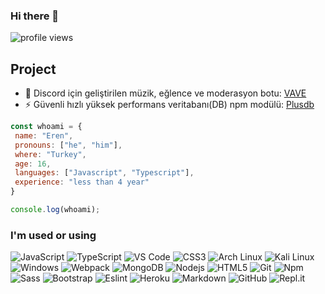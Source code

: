 ### Hi there 👋

![profile views](https://komarev.com/ghpvc/?username=katministrator&style=flat-square)

## Project 

- 🤖 Discord için geliştirilen müzik, eğlence ve moderasyon botu: [VAVE](https://discord.gg/MaapZw5YVC)
- ⚡ Güvenli hızlı yüksek performans veritabanı(DB) npm modülü: [Plusdb](https://www.npmjs.com/package/plusdb) 

```js
const whoami = {
 name: "Eren",
 pronouns: ["he", "him"],
 where: "Turkey",
 age: 16,
 languages: ["Javascript", "Typescript"],
 experience: "less than 4 year"
}

console.log(whoami);
```

### I'm used or using 

![JavaScript](https://img.shields.io/badge/-JavaScript-%23F7DF1C?style=flat-square&logo=javascript&logoColor=000000&labelColor=%23F7DF1C&color=%23F7DF1C)
![TypeScript](https://img.shields.io/badge/typescript%20-%23007ACC.svg?&style=flat-square&logo=typescript&logoColor=white)
![VS Code](https://img.shields.io/static/v1?style=flat-square&message=Visual+Studio+Code&color=007ACC&logo=Visual+Studio+Code&logoColor=FFFFFF&label=)
![CSS3](https://img.shields.io/badge/-CSS3-%231572B6?style=flat-square&logo=css3)
![Arch Linux](https://img.shields.io/badge/Arch_Linux-1793D1?style=flat-square&logo=arch-linux&logoColor=white)
![Kali Linux](https://img.shields.io/badge/Kali_Linux-1793D1?style=flat-square&logo=kali-linux&logoColor=white)
![Windows](https://img.shields.io/badge/Windows-0078D6?style=flat-square&logo=windows&logoColor=white)
![Webpack](https://img.shields.io/badge/webpack-%238DD6F9.svg?&style=flat-square&logo=webpack&logoColor=black)
![MongoDB](https://img.shields.io/badge/MongoDB-%234ea94b.svg?&style=flat-square&logo=mongodb&logoColor=white)
![Nodejs](https://img.shields.io/badge/-Nodejs-339933?style=flat-square&logo=Node.js&logoColor=ffffff)
![HTML5](https://img.shields.io/badge/-HTML5-%23E44D27?style=flat-square&logo=html5&logoColor=ffffff)
![Git](https://img.shields.io/badge/-Git-%23F05032?style=flat-square&logo=git&logoColor=%23ffffff)
![Npm](https://img.shields.io/badge/-npm-CB3837?style=flat-square&logo=npm)
![Sass](https://img.shields.io/badge/-Sass-%23CC6699?style=flat-square&logo=sass&logoColor=ffffff)
![Bootstrap](https://img.shields.io/badge/-Bootstrap-563D7C?style=flat-square&logo=Bootstrap&logoColor=white)
![Eslint](https://img.shields.io/badge/ESLint-4B3263?style=flat-square&logo=eslint&logoColor=white)
![Heroku](https://img.shields.io/badge/heroku%20-%23430098.svg?&style=flat-square&logo=heroku&logoColor=white)
![Markdown](https://img.shields.io/badge/markdown-%23000000.svg?&style=flat-square&logo=markdown&logoColor=white)
![GitHub](https://img.shields.io/badge/-GitHub-181717?style=flat-square&logo=github)
![Repl.it](https://img.shields.io/badge/Repl.it-%230D101E.svg?&style=flat-square&logo=Repl.it&logoColor=white)
